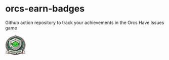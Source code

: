 # orcs-earn-badges
Github action repository to track your achievements in the Orcs Have Issues game

<img src="https://github.com/MikeAmputer/orcs-earn-badges/blob/master/img/newcomer.png" alt="Newcomer" title="Create a character issue" width="64">
